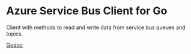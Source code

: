 # Azure Service Bus Client for Go

Client with methods to read and write data from service bus queues and topics.

[Godoc](https://godoc.org/github.com/michaelbironneau/asbclient)